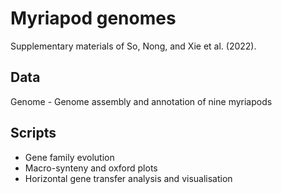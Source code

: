 # Myriapod genomes
Supplementary materials of So, Nong, and Xie et al. (2022).

## Data
Genome - Genome assembly and annotation of nine myriapods

## Scripts
- Gene family evolution
- Macro-synteny and oxford plots
- Horizontal gene transfer analysis and visualisation
